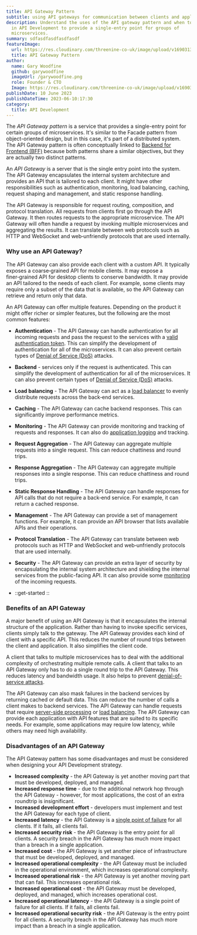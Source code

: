 ```yaml
---
title: API Gateway Pattern
subtitle: using API gateways for communication between clients and applications
description: Understand the uses of the API gateway pattern and when to use it
  in API Development to provide a single-entry point for groups of
  microservices.
summary: sdfasdfasdfasdfasdf
featureImage:
  url: https://res.cloudinary.com/threenine-co-uk/image/upload/v1690313878/api-gateway_r7vd0m.jpg
  title: API Gateway Pattern
author:
  name: Gary Woodfine
  github: garywoodfine
  imageUrl: /garywoodfine.png
  role: Founder & CTO
  Image: https://res.cloudinary.com/threenine-co-uk/image/upload/v1690315793/garywoodfine_tlccjw.png
publishDate: 10 June 2023
publishDateTime: 2023-06-10:17:30
category:
  title: API Development
---
```

The _API Gateway pattern_ is a service that provides a single-entry point for certain groups of microservices. It's similar to the 
Facade pattern from object-oriented design, but in this case, it's part of a distributed system. The API Gateway pattern 
is often conceptually linked to [Backend for Frontend (BFF)](https://threenine.blog/posts/backend-for-frontend-design-pattern) 
because both patterns share a similar objectives, but they are actually two distinct patterns.


An _API Gateway_ is a server that is the single entry point into the system. The API Gateway encapsulates the internal 
system architecture and provides an API that is tailored to each client. It might have other responsibilities such as authentication, monitoring, load balancing, 
caching, request shaping and management, and static response handling.

The API Gateway is responsible for request routing, composition, and protocol translation. All requests from clients 
first go through the API Gateway. It then routes requests to the appropriate microservice. The API Gateway will often 
handle a request by invoking multiple microservices and aggregating the results. It can translate between web 
protocols such as HTTP and WebSocket and web‑unfriendly protocols that are used internally.

### Why use an API Gateway?

The API Gateway can also provide each client with a custom API. It typically exposes a coarse‑grained API for mobile clients.
It may expose a finer‑grained API for desktop clients to conserve bandwidth. It may provide an API tailored to the needs of
each client. For example, some clients may require only a subset of the data that is available, so the API Gateway
can retrieve and return only that data.

An API Gateway can offer multiple features. Depending on the product it might offer richer or simpler features, 
but the following are the most common features:

* **Authentication** - The API Gateway can handle authentication for all incoming requests and pass the request to the 
  services with a [valid authentication token](https://en.wikipedia.org/wiki/Authentication_token). This can simplify 
  the development of authentication for all of the microservices. It can also prevent certain types of [Denial of Service (DoS)](https://en.wikipedia.org/wiki/Denial-of-service_attack) attacks.
* **Backend** - services only if the request is authenticated. This can simplify the development of authentication for 
  all of the microservices. It can also prevent certain types of [Denial of Service (DoS)](https://en.wikipedia.org/wiki/Denial-of-service_attack) attacks.
* **Load balancing** - The API Gateway can act as a [load balancer](https://en.wikipedia.org/wiki/Load_balancing_(computing)) to evenly distribute requests across the back‑end services.
* **Caching** - The API Gateway can cache backend responses. This can significantly improve performance metrics.
* **Monitoring** - The API Gateway can provide monitoring and tracking of requests and responses. It can also do 
  [application logging](https://en.wikipedia.org/wiki/Application_logging) and tracking.
* **Request Aggregation** - The API Gateway can aggregate multiple requests into a single request. This can reduce 
  chattiness and round trips.
* **Response Aggregation** - The API Gateway can aggregate multiple responses into a single response. This can reduce 
  chattiness and round trips.
* **Static Response Handling** - The API Gateway can handle responses for API calls that do not require a back‑end service. 
  For example, it can return a cached response.
* **Management** - The API Gateway can provide a set of management functions. For example, it can provide an API 
  browser that lists available APIs and their operations.
* **Protocol Translation** - The API Gateway can translate between web protocols such as HTTP and WebSocket and 
  web‑unfriendly protocols that are used internally.
* **Security** - The API Gateway can provide an extra layer of security by encapsulating the internal system architecture 
  and shielding the internal services from the public-facing API. It can also provide some [monitoring](https://en.wikipedia.org/wiki/Monitoring_(medicine)) of the incoming requests.
  
* ::get-started
  ::

### Benefits of an API Gateway

A major benefit of using an API Gateway is that it encapsulates the internal structure of the application. Rather than 
having to invoke specific services, clients simply talk to the gateway. The API Gateway provides each kind of client 
with a specific API. This reduces the number of round trips between the client and application. It also simplifies 
the client code. 

A client that talks to multiple microservices has to deal with the additional complexity of orchestrating multiple
remote calls. A client that talks to an API Gateway only has to do a single round trip to the API Gateway. This
reduces latency and bandwidth usage. It also helps to prevent [denial-of-service attacks](https://en.wikipedia.org/wiki/Denial-of-service_attack).

The API Gateway can also mask failures in the backend services by returning cached or default data. This can
reduce the number of calls a client makes to backend services. The API Gateway can handle requests that require
[server-side processing](https://en.wikipedia.org/wiki/Server-side_processing) or [load balancing](https://en.wikipedia.org/wiki/Load_balancing_(computing)).
The API Gateway can provide each application with API features that are suited to its specific needs. For example,
some applications may require low latency, while others may need high availability.

### Disadvantages of an API Gateway

The API Gateway pattern has some disadvantages and must be considered when designing your API Development strategy.

* **Increased complexity** - the API Gateway is yet another moving part that must be developed, deployed, and managed.
* **Increased response time** - due to the additional network hop through the API Gateway - however, for most applications, the cost of an extra roundtrip is insignificant.
* **Increased development effort** - developers must implement and test the API Gateway for each type of client.
* **Increased latency** - the API Gateway is a [single point of failure](https://en.wikipedia.org/wiki/Single_point_of_failure) for all clients. If it fails, all clients fail.
* **Increased security risk** - the API Gateway is the entry point for all clients. A security breach in the API Gateway has much more impact than a breach in a single application.
* **Increased cost** - the API Gateway is yet another piece of infrastructure that must be developed, deployed, and managed.
* **Increased operational complexity** - the API Gateway must be included in the operational environment, which increases operational complexity.
* **Increased operational risk** - the API Gateway is yet another moving part that can fail. This increases operational risk.
* **Increased operational cost** - the API Gateway must be developed, deployed, and managed, which increases operational cost.
* **Increased operational latency** - the API Gateway is a single point of failure for all clients. If it fails, all clients fail.
* **Increased operational security risk** - the API Gateway is the entry point for all clients. A security breach in the API Gateway has much more impact than a breach in a single application.

